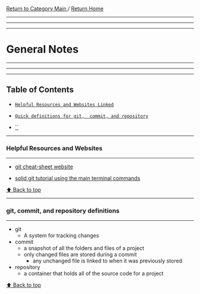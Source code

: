 [ Return to Category Main ](./index.md) / [ Return Home](/README.md)
<hr>
<hr>
<hr>

# General Notes
<hr>
<hr>
<hr>

## Table of Contents

* [`Helpful Resources and Websites Linked`](#Helpful-Resources-and-Websites)

* [`Quick definitions for git,  commit, and repository`](#git,-commit,-and-repository-definitions)
* [``](#)

<hr>

### Helpful Resources and Websites 
<hr>

* [git cheat-sheet website](http://ndpsoftware.com/git-cheatsheet.html#loc=workspace)

* [solid git tutorial using the main terminal commands](https://hackernoon.com/understanding-git-fcffd87c15a3)

[⬆ Back to top](#table-of-contents)
<hr>

### git, commit, and repository definitions
<hr>

- git
    - A system for tracking changes
- commit
    - a snapshot of all the folders and files of a project
    - only changed files are stored during a commit 
        - any unchanged file is linked to when it was previously stored
- repository 
    - a container that holds all of the source code for a project

[⬆ Back to top](#table-of-contents)


